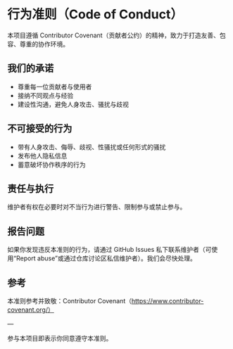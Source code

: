 # 行为准则（Code of Conduct）

本项目遵循 Contributor Covenant（贡献者公约）的精神，致力于打造友善、包容、尊重的协作环境。

## 我们的承诺
- 尊重每一位贡献者与使用者
- 接纳不同观点与经验
- 建设性沟通，避免人身攻击、骚扰与歧视

## 不可接受的行为
- 带有人身攻击、侮辱、歧视、性骚扰或任何形式的骚扰
- 发布他人隐私信息
- 蓄意破坏协作秩序的行为

## 责任与执行
维护者有权在必要时对不当行为进行警告、限制参与或禁止参与。

## 报告问题
如果你发现违反本准则的行为，请通过 GitHub Issues 私下联系维护者（可使用“Report abuse”或通过仓库讨论区私信维护者）。我们会尽快处理。

## 参考
本准则参考并致敬：Contributor Covenant（https://www.contributor-covenant.org/）

—

参与本项目即表示你同意遵守本准则。